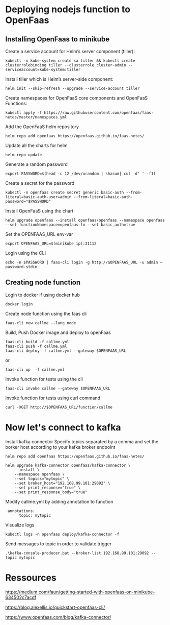 # Deploying nodejs function to OpenFaas

## Installing OpenFaas to minikube

Create a service account for Helm’s server component (tiller):

```code
kubectl -n kube-system create sa tiller && kubectl create clusterrolebinding tiller --clusterrole cluster-admin --serviceaccount=kube-system:tiller
```

Install tiller which is Helm’s server-side component:

```code
helm init --skip-refresh --upgrade --service-account tiller
```

Create namespaces for OpenFaaS core components and OpenFaaS Functions:

```
kubectl apply -f https://raw.githubusercontent.com/openfaas/faas-netes/master/namespaces.yml
```

Add the OpenFaaS helm repository

```
helm repo add openfaas https://openfaas.github.io/faas-netes/
```

Update all the charts for helm

```
helm repo update
```

Generate a random password

```
export PASSWORD=$(head -c 12 /dev/urandom | shasum| cut -d' ' -f1)
```

Create a secret for the password

```
kubectl -n openfaas create secret generic basic-auth --from-literal=basic-auth-user=admin --from-literal=basic-auth-password="$PASSWORD"
```

Install OpenFaaS using the chart

```
helm upgrade openfaas --install openfaas/openfaas --namespace openfaas --set functionNamespace=openfaas-fn --set basic_auth=true
```

Set the OPENFAAS_URL env-var

```
export OPENFAAS_URL=$(minikube ip):31112
```

Login using the CLI

```
echo -n $PASSWORD | faas-cli login -g http://$OPENFAAS_URL -u admin — password-stdin
```

## Creating node function

Login to docker if using docker hub

```code
docker login
```

Create node function using the faas cli

```
faas-cli new callme --lang node
```

Build, Push Docker image and deploy to openFaas

```
faas-cli build -f callme.yml
faas-cli push -f callme.yml
faas-cli deploy -f callme.yml --gateway $OPENFAAS_URL
```

or

```
faas-cli up  -f callme.yml
```

Invoke function for tests using the cli

```
faas-cli invoke callme --gateway $OPENFAAS_URL
```

Invoke function for tests using curl command

```
curl -XGET http://$OPENFAAS_URL/function/callme
```

# Now let's connect to kafka

Install kafka connector
Specify topics separated by a comma and set the borker host according to your kafka broker endpoint

```
helm repo add openfaas https://openfaas.github.io/faas-netes/

helm upgrade kafka-connector openfaas/kafka-connector \
    --install \
    --namespace openfaas \
    --set topics="mytopic" \
    --set broker_host="192.168.99.101:29092" \
    --set print_response="true" \
    --set print_response_body="true"
```

Modify callme.yml by adding annotation to function

```
 annotations:
      topic: mytopic
```

Visualize logs

```
kubectl logs -n openfaas deploy/kafka-connector -f
```

Send messages to topic in order to validate trigger

```
.\kafka-console-producer.bat --broker-list 192.168.99.101:29092 --topic mytopic
```

# Ressources

https://medium.com/faun/getting-started-with-openfaas-on-minikube-634502c7acdf

https://blog.alexellis.io/quickstart-openfaas-cli/

https://www.openfaas.com/blog/kafka-connector/
